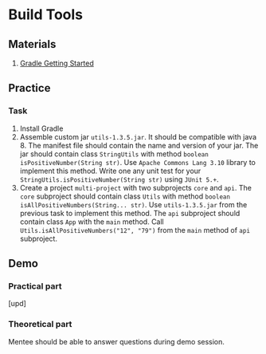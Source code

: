 # Build Tools

## Materials

1. [Gradle Getting Started](https://docs.gradle.org/current/userguide/getting_started.html)

## Practice

### Task
1. Install Gradle
2. Assemble custom jar `utils-1.3.5.jar`.
    It should be compatible with java 8.
    The manifest file should contain the name and version of your jar.
    The jar should contain class `StringUtils` with method `boolean isPositiveNumber(String str)`.
    Use `Apache Commons Lang 3.10` library to implement this method.
    Write one any unit test for your `StringUtils.isPositiveNumber(String str)` using `JUnit 5.+`.
3. Create a project `multi-project` with two subprojects `core` and `api`.
    The `core` subproject should contain class `Utils` with method `boolean isAllPositiveNumbers(String... str)`.
    Use `utils-1.3.5.jar` from the previous task to implement this method.
    The `api` subproject should contain class `App` with the `main` method.
    Call `Utils.isAllPositiveNumbers("12", "79")` from the `main` method of `api` subproject.

## Demo
### Practical part

[upd]

### Theoretical part

Mentee should be able to answer questions during demo session.